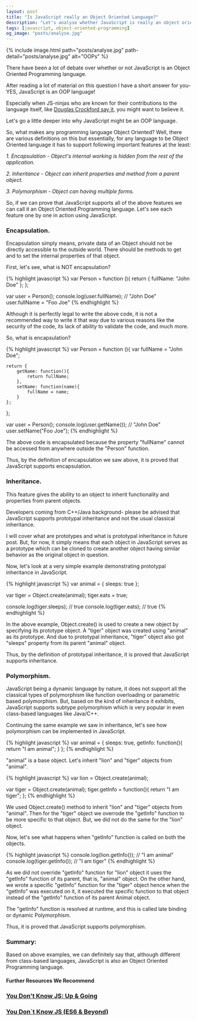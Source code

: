 ```yaml
---
layout: post
title: "Is JavaScript really an Object Oriented Language?"
description: "Let's analyse whether JavaScript is really an object oriented language or not. What is Object Oriented Language. How is JavaScript an Object oriented language."
tags: [javascript, object-oriented-programming]
og_image: "posts/analyse.jpg"
---
```


{% include image.html path="posts/analyse.jpg" path-detail="posts/analyse.jpg" alt="OOPs" %}

There have been a lot of debate over whether or not JavaScript is an Object Oriented Programming language. 

After reading a lot of material on this question I have a short answer for you- YES, JavaScript is an OOP language!

Especially when JS-ninjas who are known for their contributions to the language itself, like [Douglas Crockford say it](http://javascript.crockford.com/javascript.html), you might want to believe it. 

Let's go a little deeper into why JavaScript might be an OOP language. 

So, what makes any programming language Object Oriented? Well, there are various definitions on this but essentially, for any language to be Object Oriented language it has to support following important features at the least:

 *1. Encapsulation - Object's internal working is hidden from the rest of the application.*
 
 *2. Inheritance - Object can inherit properties and method from a parent object.*
 
 *3. Polymorphism - Object can having multiple forms.*

So, if we can prove that JavaScript supports all of the above features we can call it an Object Oriented Programming language. Let's see each feature one by one in action using JavaScript.

### Encapsulation.
Encapsulation simply means, private data of an Object should not be directly accessible to the outside world. There should be methods to get and to set the internal properties of that object.

First, let's see, what is NOT encapsulation?

{% highlight javascript %}
var Person = function (){
	return {
		fullName: "John Doe"
	};
};

var user = Person();
console.log(user.fullName); // "John Doe"
user.fullName = "Foo Joe"
{% endhighlight %}

Although it is perfectly legal to write the above code, it is not a recommended way to write it that way due to various reasons like the security of the code, its lack of ability to validate the code, and much more.

So, what is encapsulation?

{% highlight javascript %}
var Person = function (){
	var fullName = "John Doe";

	return {
		getName: function(){
			return fullName;
		},
		setName: function(name){
			fullName = name;
		}
	};
};


var user = Person();
console.log(user.getName()); // "John Doe"
user.setName("Foo Joe");
{% endhighlight %}

The above code is encapsulated because the property "fullName" cannot be accessed from anywhere outside the "Person" function. 

Thus, by the definition of encapsulation we saw above, it is proved that JavaScript supports encapsulation.


### Inheritance.
This feature gives the ability to an object to inherit functionality and properties from parent objects.

Developers coming from C++/Java background- please be advised that JavaScript supports prototypal inheritance and not the usual classical inheritance. 

I will cover what are prototypes and what is prototypal inheritance in future post. But, for now, it simply means that each object in JavaScript serves as a prototype which can be cloned to create another object having similar behavior as the original object in question.

Now, let's look at a very simple example demonstrating prototypal inheritance in JavaScript.

{% highlight javascript %}
var animal = { sleeps: true };

var tiger = Object.create(animal);
tiger.eats = true;

console.log(tiger.sleeps); // true
console.log(tiger.eats); // true
{% endhighlight %}

In the above example, Object.create() is used to create a new object by specifying its prototype object. A "tiger" object was created using "animal" as its prototype. And due to prototypal inheritance, "tiger" object also got "sleeps" property from its parent "animal" object.

Thus, by the definition of prototypal inheritance, it is proved that JavaScript supports inheritance.


### Polymorphism.
JavaScript being a dynamic language by nature, it does not support all the classical types of polymorphism like function overloading or parametric based polymorphism. But, based on the kind of inheritance it exhibits, JavaScript supports subtype polymorphism which is very popular in even class-based languages like Java/C++.

Continuing the same example we saw in inheritance, let's see how polymorphism can be implemented in JavaScript.

{% highlight javascript %}
var animal = { 
  sleeps: true,
  getInfo: function(){
    return "I am animal";
  }
};
{% endhighlight %}

"animal" is a base object. Let's inherit "lion" and "tiger" objects from "animal".

{% highlight javascript %}
var lion = Object.create(animal);

var tiger = Object.create(animal);
tiger.getInfo = function(){
  return "I am tiger";
};
{% endhighlight %}

We used Object.create() method to inherit "lion" and "tiger" objects from "animal". Then for the "tiger" object we overrode the "getInfo" function to be more specific to that object. But, we did not do the same for the "lion" object.

Now, let's see what happens when "getInfo" function is called on both the objects.

{% highlight javascript %}
console.log(lion.getInfo()); // "I am animal"
console.log(tiger.getInfo()); // "I am tiger"
{% endhighlight %}

As we did not override "getInfo" function for "lion" object it uses the "getInfo" function of its parent, that is, "animal" object. On the other hand, we wrote a specific "getInfo" function for the "tiger" object hence when the "getInfo" was executed on it, it executed the specific function to that object instead of the "getInfo" function of its parent Animal object.

The "getInfo" function is resolved at runtime, and this is called late binding or dynamic Polymorphism.

Thus, it is proved that JavaScript supports polymorphism.

### Summary:
Based on above examples, we can definitely say that, although different from class-based languages,
 JavaScript is also an Object Oriented Programming language.


#### Further Resources We Recommend

### [You Don't Know JS: Up & Going](https://amzn.to/2u8YuVt)
### [You Don`t Know JS (ES6 & Beyond)](https://amzn.to/2GGox8Y)